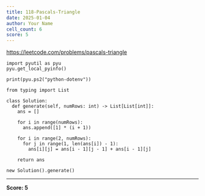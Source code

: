 ```yaml
---
title: 118-Pascals-Triangle
date: 2025-01-04
author: Your Name
cell_count: 6
score: 5
---
```


https://leetcode.com/problems/pascals-triangle


```
import pyutil as pyu
pyu.get_local_pyinfo()
```


```
print(pyu.ps2("python-dotenv"))
```


```
from typing import List
```


```
class Solution:
  def generate(self, numRows: int) -> List[List[int]]:
    ans = []

    for i in range(numRows):
      ans.append([1] * (i + 1))

    for i in range(2, numRows):
      for j in range(1, len(ans[i]) - 1):
        ans[i][j] = ans[i - 1][j - 1] + ans[i - 1][j]

    return ans
```


```
new Solution().generate()
```


---
**Score: 5**